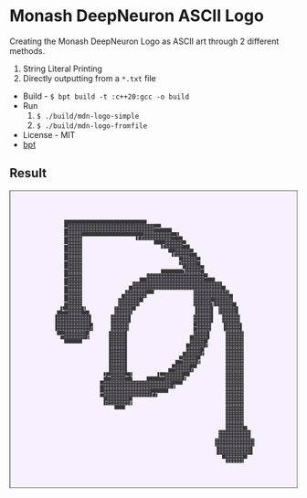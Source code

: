 # Monash DeepNeuron ASCII Logo

Creating the Monash DeepNeuron Logo as ASCII art through 2 different methods.

1. String Literal Printing
2. Directly outputting from a `*.txt` file

- Build - `$ bpt build -t :c++20:gcc -o build`
- Run
   1. `$ ./build/mdn-logo-simple`
   2. `$ ./build/mdn-logo-fromfile`
- License - MIT
- [bpt](https://bpt.pizza/docs/latest/index.html)

## Result

![logo-result](imgs/logo-result.png)

